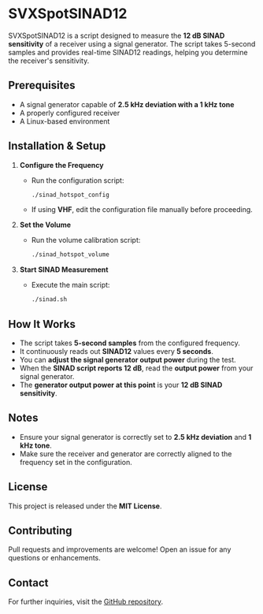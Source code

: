 # SVXSpotSINAD12

SVXSpotSINAD12 is a script designed to measure the **12 dB SINAD sensitivity** of a receiver using a signal generator. The script takes 5-second samples and provides real-time SINAD12 readings, helping you determine the receiver's sensitivity.

## Prerequisites

- A signal generator capable of **2.5 kHz deviation with a 1 kHz tone**
- A properly configured receiver
- A Linux-based environment

## Installation & Setup

1. **Configure the Frequency**
    - Run the configuration script:
      ```sh
      ./sinad_hotspot_config
      ```
    - If using **VHF**, edit the configuration file manually before proceeding.

2. **Set the Volume**
    - Run the volume calibration script:
      ```sh
      ./sinad_hotspot_volume
      ```

3. **Start SINAD Measurement**
    - Execute the main script:
      ```sh
      ./sinad.sh
      ```

## How It Works

- The script takes **5-second samples** from the configured frequency.
- It continuously reads out **SINAD12** values every **5 seconds**.
- You can **adjust the signal generator output power** during the test.
- When the **SINAD script reports 12 dB**, read the **output power** from your signal generator.
- The **generator output power at this point** is your **12 dB SINAD sensitivity**.

## Notes

- Ensure your signal generator is correctly set to **2.5 kHz deviation** and **1 kHz tone**.
- Make sure the receiver and generator are correctly aligned to the frequency set in the configuration.

## License

This project is released under the **MIT License**.

## Contributing

Pull requests and improvements are welcome! Open an issue for any questions or enhancements.

## Contact

For further inquiries, visit the [GitHub repository](https://github.com/Guru-RF/SVXSpotSINAD12).
